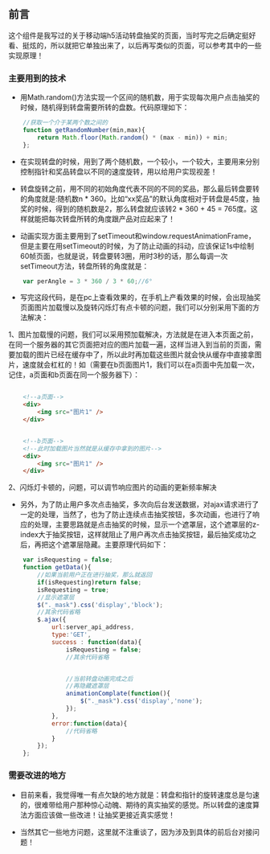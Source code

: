 ## 前言

这个组件是我写过的关于移动端h5活动转盘抽奖的页面，当时写完之后确定挺好看、挺炫的，所以就把它单独出来了，以后再写类似的页面，可以参考其中的一些实现原理！

### 主要用到的技术

* 用Math.random()方法实现一个区间的随机数，用于实现每次用户点击抽奖的时候，随机得到转盘需要所转的盘数。代码原理如下：


```javascript
	//获取一个介于某两个数之间的
	function getRandomNumber(min,max){
		return Math.floor(Math.random() * (max - min)) + min;
	};
```

* 在实现转盘的时候，用到了两个随机数，一个较小，一个较大，主要用来分别控制指针和奖品转盘以不同的速度旋转，用以给用户实现视差！

* 转盘旋转之前，用不同的初始角度代表不同的不同的奖品，那么最后转盘要转的角度就是:随机数n * 360。比如“xx奖品”的默认角度相对于转盘是45度，抽奖的时候，得到的随机数是2，那么转盘就应该转2 * 360 + 45 = 765度。这样就能把每次转盘所转的角度跟产品对应起来了！

* 动画实现方面主要用到了setTimeout和window.requestAnimationFrame，但是主要在用setTimeout的时候，为了防止动画的抖动，应该保证1s中绘制60帧页面，也就是说，转盘要转3圈，用时3秒的话，那么每调一次setTimeout方法，转盘所转的角度就是：

```javascript
	var perAngle = 3 * 360 / 3 * 60;//6°
```

* 写完这段代码，是在pc上查看效果的，在手机上产看效果的时候，会出现抽奖页面图片加载慢以及旋转闪烁灯有点卡顿的问题，我们可以分别采用下面的方法解决：

1、图片加载慢的问题，我们可以采用预加载解决，方法就是在进入本页面之前，在同一个服务器的其它页面把对应的图片加载一遍，这样当进入到当前的页面，需要加载的图片已经在缓存中了，所以此时再加载这些图片就会快从缓存中直接拿图片，速度就会杠杠的！如（需要在b页面图片1，我们可以在a页面中先加载一次，记住，a页面和b页面在同一个服务器下）：

```html

	<!--a页面-->
	<div>
		<img src="图片1" />
	</div>


	<!--b页面-->
	<!--此时加载图片当然就是从缓存中拿到的图片-->
	<div>
		<img src="图片1" />
	</div>
```

2、闪烁灯卡顿的，问题，可以调节响应图片的动画的更新频率解决

* 另外，为了防止用户多次点击抽奖，多次向后台发送数据，对ajax请求进行了一定的处理，当然了，也为了防止连续点击抽奖按钮，多次动画，也进行了响应的处理，主要思路就是点击抽奖的时候，显示一个遮罩层，这个遮罩层的z-index大于抽奖按钮，这样就阻止了用户再次点击抽奖按钮，最后抽奖成功之后，再把这个遮罩层隐藏。主要原理代码如下：

```javascript
	var isRequesting = false;
	function getData(){
		//如果当前用户正在进行抽奖，那么就返回
		if(isRequesting)return false;
		isRequesting = true;
		//显示遮罩层
		$("._mask").css('display','block');
		//其余代码省略
		$.ajax({
			url:server_api_address,
			type:'GET',
			success : function(data){
				isRequesting = false;
				//其余代码省略


				//当前转盘动画完成之后
				//再隐藏遮罩层
				animationComplate(function(){
					$("._mask").css('display','none');
				});
			},
			error:function(data){
				//代码省略
			}
		});
	};
```


### 需要改进的地方

* 目前来看，我觉得唯一有点欠缺的地方就是：转盘和指针的旋转速度总是匀速的，很难带给用户那种惊心动魄、期待的真实抽奖的感觉。所以转盘的速度算法方面应该做一些改进！让抽奖更接近真实感觉！

* 当然其它一些地方问题，这里就不注重谈了，因为涉及到具体的前后台对接问题！

